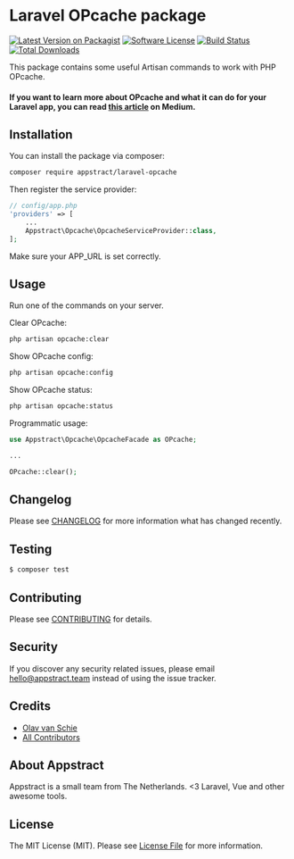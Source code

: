 # Laravel OPcache package

[![Latest Version on Packagist](https://img.shields.io/packagist/v/appstract/laravel-opcache.svg?style=flat-square)](https://packagist.org/packages/appstract/laravel-opcache)
[![Software License](https://img.shields.io/badge/license-MIT-brightgreen.svg?style=flat-square)](LICENSE.md)
[![Build Status](https://img.shields.io/travis/appstract/laravel-opcache/master.svg?style=flat-square)](https://travis-ci.org/appstract/laravel-opcache)
[![Total Downloads](https://img.shields.io/packagist/dt/appstract/laravel-opcache.svg?style=flat-square)](https://packagist.org/packages/appstract/laravel-opcache)

This package contains some useful Artisan commands to work with PHP OPcache.

#### If you want to learn more about OPcache and what it can do for your Laravel app, you can read [this article](https://medium.com/appstract/make-your-laravel-app-fly-with-php-opcache-9948db2a5f93#.bjrpj4h1c) on Medium.

## Installation

You can install the package via composer:

``` bash
composer require appstract/laravel-opcache
```

Then register the service provider:

```php
// config/app.php
'providers' => [
    ...
    Appstract\Opcache\OpcacheServiceProvider::class,
];
```

Make sure your APP_URL is set correctly.
## Usage
Run one of the commands on your server.

Clear OPcache:
``` bash
php artisan opcache:clear
```

Show OPcache config:
``` bash
php artisan opcache:config
```

Show OPcache status:
``` bash
php artisan opcache:status
```
Programmatic usage:

```php
use Appstract\Opcache\OpcacheFacade as OPcache;

...

OPcache::clear();
```

## Changelog

Please see [CHANGELOG](CHANGELOG.md) for more information what has changed recently.

## Testing

``` bash
$ composer test
```

## Contributing

Please see [CONTRIBUTING](CONTRIBUTING.md) for details.

## Security

If you discover any security related issues, please email hello@appstract.team instead of using the issue tracker.

## Credits

- [Olav van Schie](https://github.com/ovanschie)
- [All Contributors](../../contributors)

## About Appstract

Appstract is a small team from The Netherlands. <3 Laravel, Vue and other awesome tools.

## License

The MIT License (MIT). Please see [License File](LICENSE.md) for more information.
